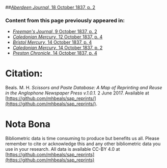 ##[*Aberdeen Journal*, 18 October 1837, p. 2](https://mhbeals.github.io/sap_html/Aberdeen-Journal/Aberdeen-Journal-18-October-1837-p-2)

### Content from this page previously appeared in:
+ [*Freeman's Journal*, 9 October 1837, p. 2](https://mhbeals.github.io/sap_html/Freeman's-Journal/Freeman's-Journal-9-October-1837-p-2)
+ [*Caledonian Mercury*, 12 October 1837, p. 4](https://mhbeals.github.io/sap_html/Caledonian-Mercury/Caledonian-Mercury-12-October-1837-p-4)
+ [*Bristol Mercury*, 14 October 1837, p. 4](https://mhbeals.github.io/sap_html/Bristol-Mercury/Bristol-Mercury-14-October-1837-p-4)
+ [*Caledonian Mercury*, 14 October 1837, p. 2](https://mhbeals.github.io/sap_html/Caledonian-Mercury/Caledonian-Mercury-14-October-1837-p-2)
+ [*Preston Chronicle*, 14 October 1837, p. 4](https://mhbeals.github.io/sap_html/Preston-Chronicle/Preston-Chronicle-14-October-1837-p-4)
                    
# Citation: 

Beals. M. H. *Scissors and Paste Database: A Map of Reprinting and Reuse in the Anglophone Newspaper Press v.1.0.1.* 2 June 2017. Available at [https://github.com/mhbeals/sap_reprints/](https://github.com/mhbeals/sap_reprints/). 
                    
# Nota Bona

Bibliometric data is time consuming to produce but benefits us all. Please remember to cite or acknowledge this and any other bibliometric data you use in your research. All data is available CC-BY 4.0 at [https://github.com/mhbeals/sap_reprints](https://github.com/mhbeals/sap_reprints)